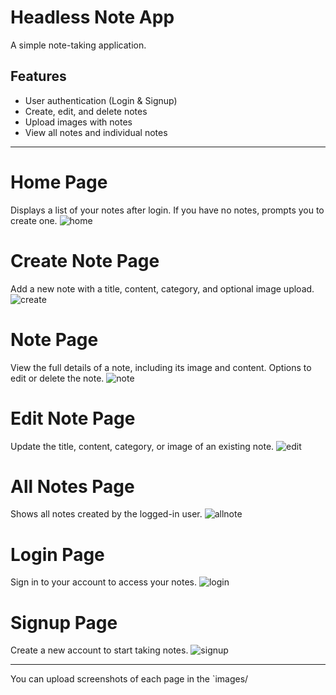 # Headless Note App

A simple note-taking application.

## Features

- User authentication (Login & Signup)
- Create, edit, and delete notes
- Upload images with notes
- View all notes and individual notes

---

# Home Page

Displays a list of your notes after login. If you have no notes, prompts you to create one.
![home](/client/images/home.png)

# Create Note Page

Add a new note with a title, content, category, and optional image upload.
![create](/client/images/create.png)

# Note Page

View the full details of a note, including its image and content. Options to edit or delete the note.
![note](/client/images/note.png)

# Edit Note Page

Update the title, content, category, or image of an existing note.
![edit](/client/images/edit.png)

# All Notes Page

Shows all notes created by the logged-in user.
![allnote](/client/images/allNote.png)

# Login Page

Sign in to your account to access your notes.
![login](/client/images/login.png)

# Signup Page

Create a new account to start taking notes.
![signup](/client/images/signup.png)

---

You can upload screenshots of each page in the `images/